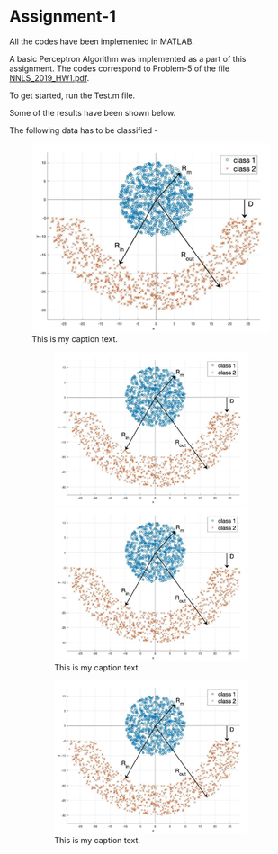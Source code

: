 # Assignment-1

All the codes have been implemented in MATLAB.

A basic Perceptron Algorithm was implemented as a part of this assignment. The codes correspond to Problem-5 of the file [NNLS_2019_HW1.pdf]. 

To get started, run the Test.m file.

Some of the results have been shown below.

[NNLS_2019_HW1.pdf]: https://github.com/ocimakamboj/NNLS/blob/master/Assignment-1/NNLS_2019_HW1.pdf

The following data has to be classified - 

<figure>
	<img src="images/a1_github.jpg" width="435px"/> 
	<figcaption>This is my caption text.</figcaption>
</figure>

<figure role="group">
    <figure>
	<img src="images/a1_github.jpg" width="435px"/> <img src="images/a1_github.jpg" width="435px"/>
	<figcaption>This is my caption text.</figcaption>
	</figure>
    <figure>
	<img src="images/a1_github.jpg" width="435px"/> 
	<figcaption>This is my caption text.</figcaption>
	</figure>
</figure>